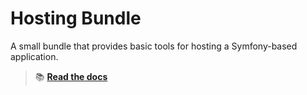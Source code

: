 Hosting Bundle
==============

A small bundle that provides basic tools for hosting a Symfony-based application.

> 📚 [**Read the docs**](https://21torr-docs.pages.dev/docs/php/symfony/hosting/)

